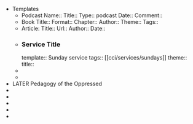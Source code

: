 - Templates
	- Podcast
	  Name::
	  Title::
	  Type:: podcast
	  Date::
	  Comment::
	- Book
	  Title::
	  Format::
	  Chapter::
	  Author::
	  Theme::
	  Tags::
	- Article: 
	  Title::
	  Url::
	  Author::
	  Date::
	- ###  Service Title
	  template:: Sunday service
	  tags:: [[cci/services/sundays]] 
	  theme::
	  title::
	-
	-
- LATER Pedagogy of the Oppressed
-
-
-
-
-